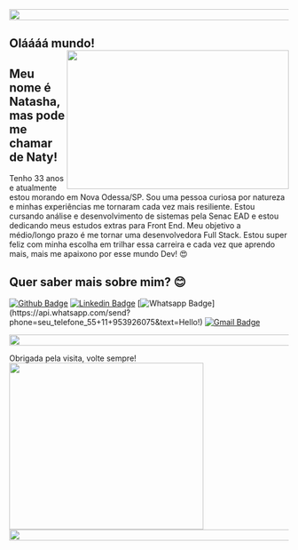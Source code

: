 <img align="center" width="1000" height="20" src="https://encrypted-tbn0.gstatic.com/images?q=tbn:ANd9GcTPbTkrQajODkD89iHSwXs0WuPfuw55L03ZbQ&usqp=CAU">

## Oláááá mundo! <img align="right" width="400" height="250" src="https://i0.wp.com/echaintechnology.com/wp-content/uploads/2018/12/echain_connected_world.gif?fit=480%2C270&ssl=1">
 
## Meu nome é Natasha, mas pode me chamar de Naty!
 
Tenho 33 anos e atualmente estou morando em Nova Odessa/SP. 
Sou uma pessoa curiosa por natureza e minhas experiências me tornaram cada vez mais resiliente. Estou cursando análise e desenvolvimento de sistemas pela Senac EAD e estou dedicando meus estudos extras para Front End. Meu objetivo a médio/longo prazo é me tornar uma desenvolvedora Full Stack.
Estou super feliz com minha escolha em trilhar essa carreira e cada vez que aprendo mais, mais me apaixono por esse mundo Dev! :heart_eyes:
 
 
## Quer saber mais sobre mim? :blush:
[![Github Badge](https://img.shields.io/badge/-Github-000?style=flat-square&logo=Github&logoColor=white&link=https://github.com/natygulyas)](https://github.com/natygulyas)
[![Linkedin Badge](https://img.shields.io/badge/-LinkedIn-blue?style=flat-square&logo=Linkedin&logoColor=white&link=https://www.linkedin.com/in/natasha-gulyas-b94b521bb/)](https://www.linkedin.com/in/natasha-gulyas-b94b521bb/)
[![Whatsapp Badge](https://img.shields.io/badge/-Whatsapp-4CA143?style=flat-square&labelColor=4CA143&logo=whatsapp&logoColor=white&link=https://api.whatsapp.com/send?phone=seu_telefone_55+11+95392-6075&text=Hello!)](https://api.whatsapp.com/send?phone=seu_telefone_55+11+953926075&text=Hello!)
[![Gmail Badge](https://img.shields.io/badge/-Gmail-c14438?style=flat-square&logo=Gmail&logoColor=white&link=mailto:natashagulyas@gmail.com)](mailto:natashagulyas@gmail.com)

<img align="center" width="1000" height="20" src="https://encrypted-tbn0.gstatic.com/images?q=tbn:ANd9GcTPbTkrQajODkD89iHSwXs0WuPfuw55L03ZbQ&usqp=CAU">
 
 
 Obrigada pela visita, volte sempre!
 <img align="left" width="350" height="300" src="https://miro.medium.com/max/1600/0*K2WLMTExLyida7OR.gif">

<img align="center" width="1000" height="20" src="https://encrypted-tbn0.gstatic.com/images?q=tbn:ANd9GcTPbTkrQajODkD89iHSwXs0WuPfuw55L03ZbQ&usqp=CAU">

